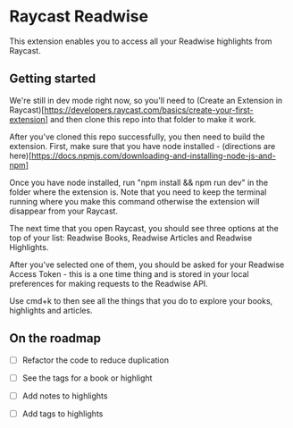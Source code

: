 # Raycast Readwise
This extension enables you to access all your Readwise highlights from Raycast.

## Getting started
We're still in dev mode right now, so you'll need to (Create an Extension in Raycast)[https://developers.raycast.com/basics/create-your-first-extension] and then clone this repo into that folder to make it work. 

After you've cloned this repo successfully, you then need to build the extension. First, make sure that you have node installed - (directions are here)[https://docs.npmjs.com/downloading-and-installing-node-js-and-npm] 

Once you have node installed, run "npm install && npm run dev" in the folder where the extension is. Note that you need to keep the terminal running where you make this command otherwise the extension will disappear from your Raycast.

The next time that you open Raycast, you should see three options at the top of your list: Readwise Books, Readwise Articles and Readwise Highlights.

After you've selected one of them, you should be asked for your Readwise Access Token - this is a one time thing and is stored in your local preferences for making requests to the Readwise API. 

Use cmd+k to then see all the things that you do to explore your books, highlights and articles. 

## On the roadmap

- [ ] Refactor the code to reduce duplication
- [ ] See the tags for a book or highlight
- [ ] Add notes to highlights 
- [ ] Add tags to highlights


